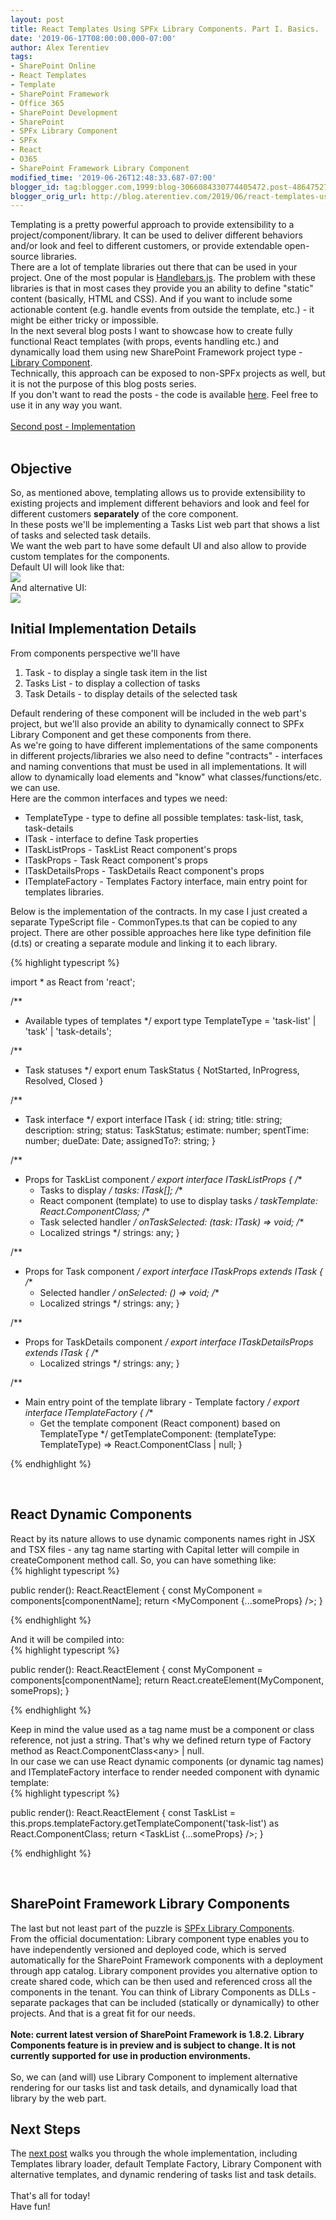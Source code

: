 ```yaml
---
layout: post
title: React Templates Using SPFx Library Components. Part I. Basics.
date: '2019-06-17T08:00:00.000-07:00'
author: Alex Terentiev
tags:
- SharePoint Online
- React Templates
- Template
- SharePoint Framework
- Office 365
- SharePoint Development
- SharePoint
- SPFx Library Component
- SPFx
- React
- O365
- SharePoint Framework Library Component
modified_time: '2019-06-26T12:48:33.687-07:00'
blogger_id: tag:blogger.com,1999:blog-3066084330774405472.post-486475278521774157
blogger_orig_url: http://blog.aterentiev.com/2019/06/react-templates-using-spfx-library.html
---
```


Templating is a pretty powerful approach to provide extensibility to a project/component/library. It can be used to deliver different behaviors and/or look and feel to different customers, or provide extendable open-source libraries.<br />There are a lot of template libraries out there that can be used in your project. One of the most popular is <a href="https://handlebarsjs.com/" target="_blank">Handlebars.js</a>. The problem with these libraries is that in most cases they provide you an ability to define "static" content (basically, HTML and CSS). And if you want to include some actionable content (e.g. handle events from outside the template, etc.) - it might be either tricky or impossible.<br />In the next several blog posts I want to showcase how to create fully functional React templates (with props, events handling etc.) and dynamically load them using new SharePoint Framework project type - <a href="https://docs.microsoft.com/en-us/sharepoint/dev/spfx/library-component-tutorial" target="_blank">Library Component</a>.<br />Technically, this approach can be exposed to non-SPFx projects as well, but it is not the purpose of this blog posts series.<br />If you don't want to read the posts - the code is available <a href="https://github.com/AJIXuMuK/SPFx/tree/master/react-templates" target="_blank">here</a>. Feel free to use it in any way you want. <br /><a name='more'></a><br /><a href="http://blog.aterentiev.com/react-templates-using-spfx-library_25" target="_blank">Second post - Implementation</a><br /><br /><h2>Objective</h2>So, as mentioned above, templating allows us to provide extensibility to existing projects and implement different behaviors and look and feel for different customers <b>separately</b> of the core component.<br />In these posts we'll be implementing a Tasks List web part that shows a list of tasks and selected task details.<br />We want the web part to have some default UI and also allow to provide custom templates for the components. <br />Default UI will look like that:<br /><img border="0" src="{{site.baseurl}}/assets/images/posts/2019/default-ui.png" /><br />And alternative UI:<br /><img border="0" src="{{site.baseurl}}/assets/images/posts/2019/library-component.png" /><br /><h2>Initial Implementation Details</h2>From components perspective we'll have <ol><li>Task - to display a single task item in the list</li><li>Tasks List - to display a collection of tasks</li><li>Task Details - to display details of the selected task</li></ol>Default rendering of these component will be included in the web part's project, but we'll also provide an ability to dynamically connect to SPFx Library Component and get these components from there.<br />As we're going to have different implementations of the same components in different projects/libraries we also need to define "contracts" - interfaces and naming conventions that must be used in all implementations. It will allow to dynamically load elements and "know" what classes/functions/etc. we can use.<br />Here are the common interfaces and types we need: <ul><li><span class="code">TemplateType</span> - type to define all possible templates: <span class="code">task-list</span>, <span class="code">task</span>, <span class="code">task-details</span></li><li><span class="code">ITask</span> - interface to define Task properties</li><li><span class="code">ITaskListProps</span> - <span class="code">TaskList</span> React component's props</li><li><span class="code">ITaskProps</span> - <span class="code">Task</span> React component's props</li><li><span class="code">ITaskDetailsProps</span> - <span class="code">TaskDetails</span> React component's props</li><li><span class="code">ITemplateFactory</span> - Templates Factory interface, main entry point for templates libraries.  </ul>Below is the implementation of the contracts. In my case I just created a separate TypeScript file - <span class="code">CommonTypes.ts</span> that can be copied to any project. There are other possible approaches here like type definition file (d.ts) or creating a separate module and linking it to each library. 
<div markdown="1">
{% highlight typescript %}

import * as React from 'react';

/**
 * Available types of templates
 */
export type TemplateType = 'task-list' | 'task' | 'task-details';

/**
 * Task statuses
 */
export enum TaskStatus {
  NotStarted,
  InProgress,
  Resolved,
  Closed
}

/**
 * Task interface
 */
export interface ITask {
  id: string;
  title: string;
  description: string;
  status: TaskStatus;
  estimate: number;
  spentTime: number;
  dueDate: Date;
  assignedTo?: string;
}

/**
 * Props for TaskList component
 */
export interface ITaskListProps {
  /**
   * Tasks to display
   */
  tasks: ITask[];
  /**
   * React component (template) to use to display tasks
   */
  taskTemplate: React.ComponentClass<ITaskProps>;
  /**
   * Task selected handler
   */
  onTaskSelected: (task: ITask) => void;
  /**
   * Localized strings
   */
  strings: any;
}

/**
 * Props for Task component
 */
export interface ITaskProps extends ITask {
  /**
   * Selected handler
   */
  onSelected: () => void;
  /**
   * Localized strings
   */
  strings: any;
}

/**
 * Props for TaskDetails component
 */
export interface ITaskDetailsProps extends ITask {
  /**
   * Localized strings
   */
  strings: any;
}

/**
 * Main entry point of the template library - Template factory
 */
export interface ITemplateFactory {
  /**
   * Get the template component (React component) based on TemplateType
   */
  getTemplateComponent: (templateType: TemplateType) => React.ComponentClass<any> | null;
}

{% endhighlight %}
</div>
<br /><h2>React Dynamic Components</h2>React by its nature allows to use dynamic components names right in JSX and TSX files - any tag name starting with Capital letter will compile in <span class="code">createComponent</span> method call. So, you can have something like: 
<div markdown="1">
{% highlight typescript %}

public render(): React.ReactElement<IProps> {
  const MyComponent = components[componentName];
  return <MyComponent {...someProps} />;
}

{% endhighlight %}
</div>
And it will be compiled into: 
<div markdown="1">
{% highlight typescript %}

public render(): React.ReactElement<IProps> {
  const MyComponent = components[componentName];
  return React.createElement(MyComponent, someProps);
}

{% endhighlight %}
</div>
Keep in mind the value used as a tag name must be a component or class reference, not just a string. That's why we defined return type of Factory method as <span class="code">React.ComponentClass&lt;any&gt; | null</span>.<br />In our case we can use React dynamic components (or dynamic tag names) and <span class="code">ITemplateFactory</span> interface to render needed component with dynamic template: 
<div markdown="1">
{% highlight typescript %}

public render(): React.ReactElement<IProps> {
  const TaskList = this.props.templateFactory.getTemplateComponent('task-list') as React.ComponentClass<ITaskListProps>;
  return <TaskList {...someProps} />;
}

{% endhighlight %}
</div>
<br /><h2>SharePoint Framework Library Components</h2>The last but not least part of the puzzle is <a href="https://docs.microsoft.com/en-us/sharepoint/dev/spfx/library-component-overview" target="_blank">SPFx Library Components</a>.<br />From the official documentation: <span style="text-decoration: italic;">Library component type enables you to have independently versioned and deployed code, which is served automatically for the SharePoint Framework components with a deployment through app catalog. Library component provides you alternative option to create shared code, which can be then used and referenced cross all the components in the tenant.</span> You can think of Library Components as DLLs - separate packages that can be included (statically or dynamically) to other projects. And that is a great fit for our needs.<br /><br /><b>Note: current latest version of SharePoint Framework is 1.8.2. Library Components feature is in preview and is subject to change. It is not currently supported for use in production environments.</b><br /><br />So, we can (and will) use Library Component to implement alternative rendering for our tasks list and task details, and dynamically load that library by the web part. <br /><h2>Next Steps</h2>The <a href="http://blog.aterentiev.com/react-templates-using-spfx-library_25">next post</a> walks you through the whole implementation, including Templates library loader, default Template Factory, Library Component with alternative templates, and dynamic rendering of tasks list and task details. <br /><br />That's all for today!<br />Have fun! 